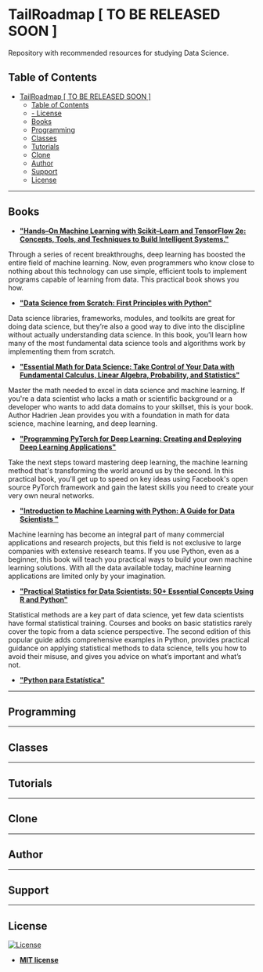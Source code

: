 # TailRoadmap [ TO BE RELEASED SOON ]
Repository with recommended resources for studying Data Science.

## Table of Contents
- [TailRoadmap [ TO BE RELEASED SOON ]](#tailroadmap--to-be-released-soon-)
  - [Table of Contents](#table-of-contents)
  - [- License](#ullilicenseliul)
  - [Books](#books)
  - [Programming](#programming)
  - [Classes](#classes)
  - [Tutorials](#tutorials)
  - [Clone](#clone)
  - [Author](#author)
  - [Support](#support)
  - [License](#license)
---
## Books

* **["Hands–On Machine Learning with Scikit–Learn and TensorFlow 2e: Concepts, Tools, and Techniques to Build Intelligent Systems."](https://www.amazon.com.br/Hands-Machine-Learning-Scikit-Learn-TensorFlow/dp/1492032646/ref=sr_1_2?__mk_pt_BR=%C3%85M%C3%85%C5%BD%C3%95%C3%91&dchild=1&keywords=tensorflow&qid=1598403055&sr=8-2)**

Through a series of recent breakthroughs, deep learning has boosted the entire field of machine learning. Now, even programmers who know close to nothing about this technology can use simple, efficient tools to implement programs capable of learning from data. This practical book shows you how.

* **["Data Science from Scratch: First Principles with Python"](https://www.amazon.com.br/Data-Science-Scratch-Principles-Python/dp/149190142X/ref=sr_1_3?__mk_pt_BR=%C3%85M%C3%85%C5%BD%C3%95%C3%91&dchild=1&keywords=data+science+from+scratch&qid=1598403146&sr=8-3)**

Data science libraries, frameworks, modules, and toolkits are great for doing data science, but they’re also a good way to dive into the discipline without actually understanding data science. In this book, you’ll learn how many of the most fundamental data science tools and algorithms work by implementing them from scratch.

* **["Essential Math for Data Science: Take Control of Your Data with Fundamental Calculus, Linear Algebra, Probability, and Statistics"](https://www.amazon.com.br/Essential-Math-Data-Science-Fundamental/dp/1098115562/ref=sr_1_26?__mk_pt_BR=%C3%85M%C3%85%C5%BD%C3%95%C3%91&dchild=1&keywords=o%27reilly&qid=1598403551&sr=8-26)**

Master the math needed to excel in data science and machine learning. If you're a data scientist who lacks a math or scientific background or a developer who wants to add data domains to your skillset, this is your book. Author Hadrien Jean provides you with a foundation in math for data science, machine learning, and deep learning.

* **["Programming PyTorch for Deep Learning: Creating and Deploying Deep Learning Applications"](https://www.amazon.com.br/Programming-PyTorch-Deep-Learning-Pointer/dp/1492045357/ref=sr_1_3?__mk_pt_BR=%C3%85M%C3%85%C5%BD%C3%95%C3%91&dchild=1&keywords=deep+learning+with+pytorch&qid=1598403985&sr=8-3)**

Take the next steps toward mastering deep learning, the machine learning method that's transforming the world around us by the second. In this practical book, you'll get up to speed on key ideas using Facebook's open source PyTorch framework and gain the latest skills you need to create your very own neural networks.

* **["Introduction to Machine Learning with Python: A Guide for Data Scientists "](https://www.amazon.com.br/Introduction-Machine-Learning-Python-Scientists-ebook/dp/B01M0LNE8C/ref=sr_1_10?__mk_pt_BR=%C3%85M%C3%85%C5%BD%C3%95%C3%91&dchild=1&keywords=machine+learning&qid=1598404231&s=digital-text&sr=1-10)**

Machine learning has become an integral part of many commercial applications and research projects, but this field is not exclusive to large companies with extensive research teams. If you use Python, even as a beginner, this book will teach you practical ways to build your own machine learning solutions. With all the data available today, machine learning applications are limited only by your imagination.

* **["Practical Statistics for Data Scientists: 50+ Essential Concepts Using R and Python"](https://www.amazon.com.br/Practical-Statistics-Data-Scientists-Essential-ebook/dp/B08712TT3F/ref=rtpb_27?_encoding=UTF8&pd_rd_i=B08712TT3F&pd_rd_r=c4d0d621-b680-4ef7-a023-d809885512ff&pd_rd_w=4fe5B&pd_rd_wg=KmM5G&pf_rd_p=1732dfeb-9707-47b3-92c2-fdb9caaca2b7&pf_rd_r=XZ74NXNJ47VC1TE2QJV1&psc=1&refRID=XZ74NXNJ47VC1TE2QJV1)**

Statistical methods are a key part of data science, yet few data scientists have formal statistical training. Courses and books on basic statistics rarely cover the topic from a data science perspective. The second edition of this popular guide adds comprehensive examples in Python, provides practical guidance on applying statistical methods to data science, tells you how to avoid their misuse, and gives you advice on what’s important and what’s not.  

* **["Python para Estatística"](https://tmfilho.github.io/pyestbook/intro)**

---
## Programming

---
## Classes

---
## Tutorials

---
## Clone

---
## Author

---
## Support


---
## License

[![License](http://img.shields.io/:license-mit-blue.svg?style=flat-square)](http://badges.mit-license.org)

- **[MIT license](http://opensource.org/licenses/mit-license.php)**

